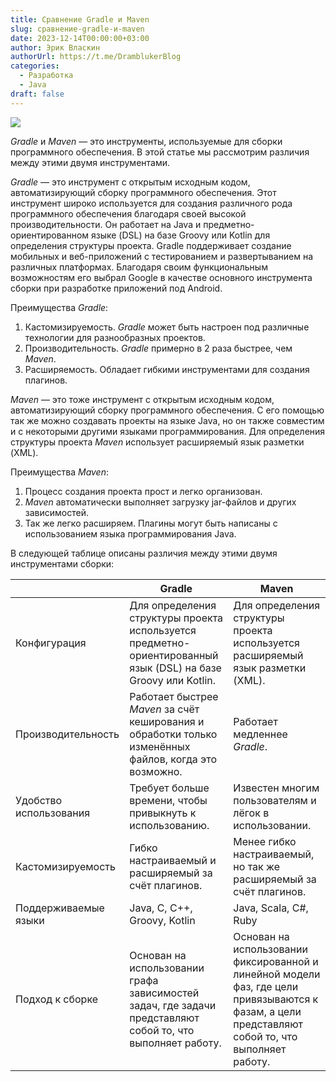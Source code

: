 ```yaml
---
title: Сравнение Gradle и Maven
slug: сравнение-gradle-и-maven
date: 2023-12-14T00:00:00+03:00
author: Эрик Власкин
authorUrl: https://t.me/DramblukerBlog
categories:
  - Разработка
  - Java
draft: false
---
```


![](https://i.imgur.com/IMiU2TH.gif)

_Gradle_ и _Maven_ — это инструменты, используемые для сборки программного обеспечения. В этой статье мы рассмотрим различия между этими двумя инструментами.

_Gradle_ — это инструмент с открытым исходным кодом, автоматизирующий сборку программного обеспечения. Этот инструмент широко используется для создания различного рода программного обеспечения благодаря своей высокой производительности. Он работает на Java и предметно-ориентированном языке (DSL) на базе Groovy или Kotlin для определения структуры проекта. Gradle поддерживает создание мобильных и веб-приложений с тестированием и развертыванием на различных платформах. Благодаря своим функциональным возможностям его выбрал Google в качестве основного инструмента сборки при разработке приложений под Android.

Преимущества _Gradle_:

1. Кастомизируемость. _Gradle_ может быть настроен под различные технологии для разнообразных проектов.
2. Производительность. _Gradle_ примерно в 2 раза быстрее, чем _Maven_.
3. Расширяемость. Обладает гибкими инструментами для создания плагинов.

_Maven_ — это тоже инструмент с открытым исходным кодом, автоматизирующий сборку программного обеспечения. С его помощью так же можно создавать проекты на языке Java, но он также совместим и с некоторыми другими языками программирования. Для определения структуры проекта _Maven_ использует расширяемый язык разметки (XML).

Преимущества _Maven_:

1. Процесс создания проекта прост и легко организован.
2. _Maven_ автоматически выполняет загрузку jar-файлов и других зависимостей.
3. Так же легко расширяем. Плагины могут быть написаны с использованием языка программирования Java.

В следующей таблице описаны различия между этими двумя инструментами сборки:

|                        | Gradle                                                                                                         | Maven                                                                                                                                             |
|------------------------|----------------------------------------------------------------------------------------------------------------|---------------------------------------------------------------------------------------------------------------------------------------------------|
| Конфигурация           | Для определения структуры проекта используется предметно-ориентированный язык (DSL) на базе Groovy или Kotlin. | Для определения структуры проекта используется расширяемый язык разметки (XML).                                                                   |
| Производительность     | Работает быстрее _Maven_ за счёт кеширования и обработки только изменённых файлов, когда это возможно.         | Работает медленнее _Gradle_.                                                                                                                      |
| Удобство использования | Требует больше времени, чтобы привыкнуть к использованию.                                                      | Известен многим пользователям и лёгок в использовании.                                                                                            |
| Кастомизируемость      | Гибко настраиваемый и расширяемый за счёт плагинов.                                                            | Менее гибко настраиваемый, но так же расширяемый за счёт плагинов.                                                                                |
| Поддерживаемые языки   | Java, C, C++, Groovy, Kotlin                                                                                   | Java, Scala, C#, Ruby                                                                                                                             |
| Подход к сборке        | Основан на использовании графа зависимостей задач, где задачи представляют собой то, что выполняет работу.     | Основан на использовании фиксированной и линейной модели фаз, где цели привязываются к фазам, а цели представляют собой то, что выполняет работу. |

